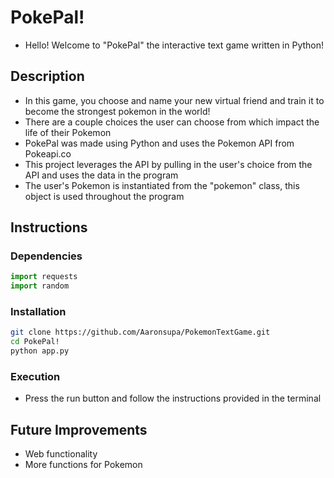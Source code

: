 # PokePal!

* Hello! Welcome to "PokePal" the interactive text game written in Python!

## Description 

* In this game, you choose and name your new virtual friend and train it to become the strongest pokemon in the world!
* There are a couple choices the user can choose from which impact the life of their Pokemon
* PokePal was made using Python and uses the Pokemon API from Pokeapi.co
* This project leverages the API by pulling in the user's choice from the API and uses the data in the program
* The user's Pokemon is instantiated from the "pokemon" class, this object is used throughout the program

## Instructions

### Dependencies 
 ```python
 import requests
 import random
 ```

 ### Installation 
 ```bash
 git clone https://github.com/Aaronsupa/PokemonTextGame.git
 cd PokePal!
 python app.py
 ```

 ### Execution

 * Press the run button and follow the instructions provided in the terminal 

## Future Improvements

* Web functionality
* More functions for Pokemon

